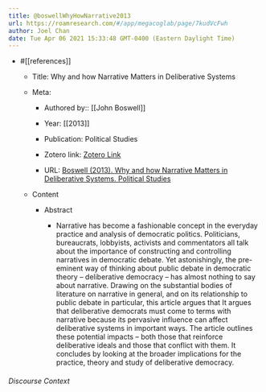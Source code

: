 ```yaml
---
title: @boswellWhyHowNarrative2013
url: https://roamresearch.com/#/app/megacoglab/page/7kudVcFwh
author: Joel Chan
date: Tue Apr 06 2021 15:33:48 GMT-0400 (Eastern Daylight Time)
---
```


- #[[references]]

    - Title: Why and how Narrative Matters in Deliberative Systems

    - Meta:

        - Authored by:: [[John Boswell]]

        - Year: [[2013]]

        - Publication: Political Studies

        - Zotero link: [Zotero Link](zotero://select/items/7_5IX5WTPF)

        - URL: [Boswell (2013). Why and how Narrative Matters in Deliberative Systems. Political Studies](https://doi.org/10.1111/j.1467-9248.2012.00987.x)

    - Content

        - Abstract

            - Narrative has become a fashionable concept in the everyday practice and analysis of democratic politics. Politicians, bureaucrats, lobbyists, activists and commentators all talk about the importance of constructing and controlling narratives in democratic debate. Yet astonishingly, the pre-eminent way of thinking about public debate in democratic theory – deliberative democracy – has almost nothing to say about narrative. Drawing on the substantial bodies of literature on narrative in general, and on its relationship to public debate in particular, this article argues that It argues that deliberative democrats must come to terms with narrative because its pervasive influence can affect deliberative systems in important ways. The article outlines these potential impacts – both those that reinforce deliberative ideals and those that conflict with them. It concludes by looking at the broader implications for the practice, theory and study of deliberative democracy.

###### Discourse Context



